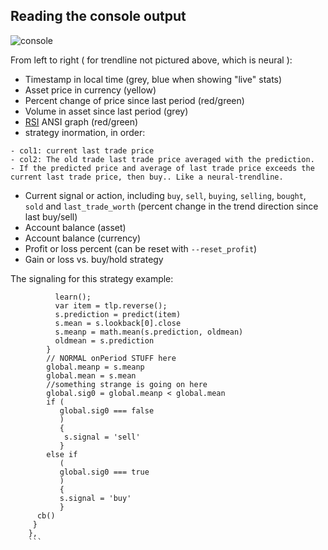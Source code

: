 ## Reading the console output

![console](Capture.PNG)

From left to right ( for trendline not pictured above, which is neural ):

- Timestamp in local time (grey, blue when showing "live" stats)
- Asset price in currency (yellow)
- Percent change of price since last period (red/green)
- Volume in asset since last period (grey)
- [RSI](http://stockcharts.com/school/doku.php?id=chart_school:technical_indicators:relative_strength_index_rsi) ANSI graph (red/green)
- strategy inormation, in order:

```
- col1: current last trade price
- col2: The old trade last trade price averaged with the prediction.
- If the predicted price and average of last trade price exceeds the current last trade price, then buy.. Like a neural-trendline.
```

- Current signal or action, including `buy`, `sell`, `buying`, `selling`, `bought`, `sold` and `last_trade_worth` (percent change in the trend direction since last buy/sell)
- Account balance (asset)
- Account balance (currency)
- Profit or loss percent (can be reset with `--reset_profit`)
- Gain or loss vs. buy/hold strategy

The signaling for this strategy example:

````
          learn();
          var item = tlp.reverse();
          s.prediction = predict(item)
          s.mean = s.lookback[0].close
          s.meanp = math.mean(s.prediction, oldmean)
          oldmean = s.prediction
        }
        // NORMAL onPeriod STUFF here
        global.meanp = s.meanp
        global.mean = s.mean
        //something strange is going on here
        global.sig0 = global.meanp < global.mean
        if (
           global.sig0 === false
           )
           {
            s.signal = 'sell'
           }
        else if
           (
           global.sig0 === true
           )
           {
           s.signal = 'buy'
           }
      cb()
     }
    },
    ```
````

